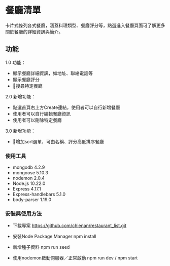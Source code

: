 # 餐廳清單
卡片式條列各式餐廳，涵蓋料理類型、餐廳評分等，點選進入餐廳頁面可了解更多關於餐廳的詳細資訊與簡介。

## 功能
1.0 功能：
- 顯示餐廳詳細資訊，如地址、聯絡電話等
- 顯示餐廳評分
- 搜尋特定餐廳

2.0 新增功能：
- 點選首頁右上方Create連結，使用者可以自行新增餐廳
- 使用者可以自行編輯餐廳資訊
- 使用者可以刪除特定餐廳

3.0 新增功能：
- 增加sort選單，可由名稱、評分高低排序餐廳

### 使用工具
- mongodb 4.2.9
- mongoose 5.10.3
- nodemon 2.0.4
- Node.js 10.22.0
- Express 4.17.1
- Express-handlebars 5.1.0
- body-parser 1.19.0

### 安裝與使用方法

- 下載專案
    https://github.com/chienan/restaurant_list.git

- 安裝Node Package Manager
    npm install

- 新增種子資料
    npm run seed

- 使用nodemon啟動伺服器／正常啟動
    npm run dev / npm start


